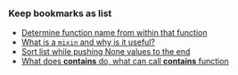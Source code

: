 ### Keep bookmarks as list
- [Determine function name from within that function](https://stackoverflow.com/questions/5067604/determine-function-name-from-within-that-function-without-using-traceback)
- [What is a `mixin` and why is it useful?](https://stackoverflow.com/questions/533631/what-is-a-mixin-and-why-is-it-useful)
- [Sort list while pushing None values to the end](https://stackoverflow.com/questions/18411560/sort-list-while-pushing-none-values-to-the-end)
- [What does __contains__ do, what can call __contains__ function](https://stackoverflow.com/questions/1964934/what-does-contains-do-what-can-call-contains-function)
